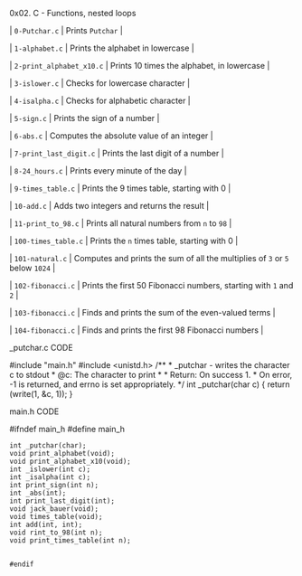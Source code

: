 0x02. C - Functions, nested loops

| `0-Putchar.c` | Prints `Putchar` |
		
| `1-alphabet.c` | Prints the alphabet in lowercase |
		
| `2-print_alphabet_x10.c` | Prints 10 times the alphabet, in lowercase |
		
| `3-islower.c` | Checks for lowercase character |
		
| `4-isalpha.c` | Checks for alphabetic character |
		
| `5-sign.c` | Prints the sign of a number |
		
| `6-abs.c` | Computes the absolute value of an integer |
		
| `7-print_last_digit.c` | Prints the last digit of a number |
		
| `8-24_hours.c` | Prints every minute of the day |
		
| `9-times_table.c` | Prints the 9 times table, starting with 0 |
		
| `10-add.c` | Adds two integers and returns the result |
		
| `11-print_to_98.c` | Prints all natural numbers from `n` to `98` |
		
| `100-times_table.c` | Prints the `n` times table, starting with 0 |
		
| `101-natural.c` | Computes and prints the sum of all the multiplies of `3` or `5` below `1024` |
		
| `102-fibonacci.c` | Prints the first 50 Fibonacci numbers, starting with `1` and `2` |
		
| `103-fibonacci.c` | Finds and prints the sum of the even-valued terms |
		
| `104-fibonacci.c` | Finds and prints the first 98 Fibonacci numbers |




_putchar.c CODE


#include "main.h"
	#include <unistd.h>
	/**
	 * _putchar - writes the character c to stdout
	 * @c: The character to print
	 *
	 * Return: On success 1.
	 * On error, -1 is returned, and errno is set appropriately.
	 */
	int _putchar(char c)
	{
		return (write(1, &c, 1));
	}




main.h CODE


#ifndef main_h
	#define main_h


	int _putchar(char);
	void print_alphabet(void);
	void print_alphabet_x10(void);
	int _islower(int c);
	int _isalpha(int c);
	int print_sign(int n);
	int _abs(int);
	int print_last_digit(int);
	void jack_bauer(void);
	void times_table(void);
	int add(int, int);
	void rint_to_98(int n);
	void print_times_table(int n);


	#endif

